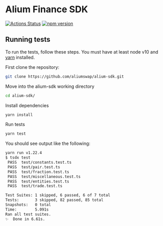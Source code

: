 # Alium Finance SDK

[![Actions Status](https://github.com/aliumswap/alium-sdk/actions/workflows/publish.yml/badge.svg)](https://github.com/aliumswap/alium-sdk)
[![npm version](https://img.shields.io/npm/v/@aliumswap/sdk/latest.svg)](https://www.npmjs.com/package/@aliumswap/sdk/v/latest)

## Running tests

To run the tests, follow these steps. You must have at least node v10 and [yarn](https://yarnpkg.com/) installed.

First clone the repository:

```sh
git clone https://github.com/aliumswap/alium-sdk.git
```

Move into the alium-sdk working directory

```sh
cd alium-sdk/
```

Install dependencies

```sh
yarn install
```

Run tests

```sh
yarn test
```

You should see output like the following:

```sh
yarn run v1.22.4
$ tsdx test
 PASS  test/constants.test.ts
 PASS  test/pair.test.ts
 PASS  test/fraction.test.ts
 PASS  test/miscellaneous.test.ts
 PASS  test/entities.test.ts
 PASS  test/trade.test.ts

Test Suites: 1 skipped, 6 passed, 6 of 7 total
Tests:       3 skipped, 82 passed, 85 total
Snapshots:   0 total
Time:        5.091s
Ran all test suites.
✨  Done in 6.61s.
```
